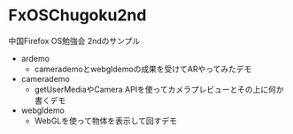 # FxOSChugoku2nd

中国Firefox OS勉強会 2ndのサンプル

*   ardemo
    *   camerademoとwebgldemoの成果を受けてARやってみたデモ
*   camerademo
    *   getUserMediaやCamera APIを使ってカメラプレビューとその上に何か書くデモ
*   webgldemo
    *   WebGLを使って物体を表示して回すデモ
